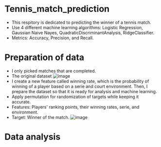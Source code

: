 # Tennis_match_prediction
- This respitory is dedicated to predicting the winner of a tennis match.
- Use 4 different machine learning algorithms: Logistic Regression, Gaussian Naive Nayes, QuadraticDiscriminantAnalysis, RidgeClassifier.
- Metrics: Accuracy, Precision, and Recall.

# Preparation of data
- I only picked matches that are completed.
- The original dataset 
![image](https://user-images.githubusercontent.com/89664955/235504749-4e0f3354-185f-4ffe-b54f-8ddbceb877c5.png)
- I create a new feature called winning rate, which is the probability of winning of a player based on a serie and court environment. Then, I prepare the dataset so that it is ready for analysis and machine learning.
- Apply permutation for randomization of targets while keeping it accurate.
- Features: Players' ranking points, their winning rates, serie, and environment.
- Target: Winner of the match.
![image](https://user-images.githubusercontent.com/89664955/235507046-b6513e60-15e3-4a1b-908f-0b214734d330.png)

# Data analysis

